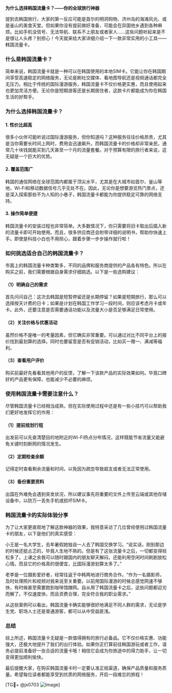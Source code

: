 **为什么选择韩国流量卡？——你的全球旅行神器**

提到去韩国旅行，大家的第一反应可能是首尔的明洞购物、济州岛的海滩风光、或是釜山的美食天堂。但如果你没有提前做好准备，可能会在异国他乡遇到各种麻烦。比如手机没信号、无法导航、联系不上朋友或者家人……这些问题听起来是不是很让人头疼？别担心！今天就来给大家详细介绍一下一款非常实用的小工具——韩国流量卡。

### **什么是韩国流量卡？**
简单来说，韩国流量卡就是一种可以在韩国使用的本地SIM卡。它能让你在韩国期间享受高速稳定的网络服务，无论是刷社交媒体、看地图导航还是视频通话都完全无压力。相比于传统的国际漫游服务，韩国流量卡不仅价格更实惠，而且使用起来也更加灵活方便。无论你是短期游客还是长期居住者，这款卡片都能成为你在韩国生活的好帮手。

### **为什么选择韩国流量卡？**
#### 1. **性价比超高**
很多小伙伴可能听说过国际漫游服务，但你知道吗？这种服务往往价格昂贵，尤其是当你需要长时间上网时，费用会迅速飙升。而韩国流量卡的价格却非常亲民，通常几十块钱就能买到几天甚至一个月的流量套餐。对于预算有限的旅行者来说，这无疑是一个巨大的优势。

#### 2. **覆盖范围广**
韩国的通信网络在全球范围内都属于顶尖水平，尤其是在大城市如首尔、釜山等地，Wi-Fi和移动数据信号几乎无处不在。因此，无论你是想要游览热门景点，还是深入探索那些不为人知的小巷子，韩国流量卡都能为你提供稳定可靠的网络支持。

#### 3. **操作简单便捷**
韩国流量卡的安装过程也非常简单。大多数情况下，你只需要将旧卡取出后插入新的流量卡即可开始使用。而且，很多供应商还会附带详细的说明书，帮助你快速上手。即使是科技小白也不用担心，跟着步骤一步步操作就行啦！

### **如何挑选适合自己的韩国流量卡？**
市面上的韩国流量卡种类繁多，不同的品牌和服务商提供的产品各有特色。所以在购买之前，我们需要根据自身需求仔细挑选。以下是一些选购建议：

#### （1）明确自己的需求
首先问问自己：这次去韩国是短暂停留还是长期停留？如果是短期旅行，那么可以选择按天计费的日卡；如果是计划在韩国工作学习一段时间，则应该考虑月卡或年卡。此外，还要注意是否需要通话功能以及流量大小是否足够满足日常使用。

#### （2）关注价格与优惠活动
虽然价格不是唯一的考量因素，但它确实非常重要。可以通过对比不同平台上的报价找到最划算的选择。同时也要留意是否有促销活动，比如买一赠一、满减等福利。

#### （3）查看用户评价
购买前最好先看看其他用户的反馈，了解一下该款产品的实际效果如何。毕竟口碑好的产品更有保障，也能减少不必要的麻烦。

### **使用韩国流量卡需要注意什么？**
尽管韩国流量卡已经相当成熟，但在实际使用过程中还是有一些小技巧可以帮助我们更好地发挥它的作用：

#### （1）提前规划行程
出发前可以先查清楚目的地附近的Wi-Fi热点分布情况，这样既能节省流量又能避免关键时刻断网的情况发生。

#### （2）定期检查余额
记得定时查看剩余流量和时间，以免因为疏忽导致超支或者无法正常使用。

#### （3）备份重要资料
出国在外难免会遇到突发状况，所以建议事先将重要的文件上传至云端或其他存储设备中，以防万一丢失手机或损坏SIM卡。

### **韩国流量卡的实际体验分享**
为了让大家更直观地了解这款神器的效果，我特意采访了几位曾经使用过韩国流量卡的朋友，以下是他们的真实感受：

小王是一名大学生，去年暑假她独自一人去了韩国交换学习。“说实话，刚到那边的时候还挺忐忑的，毕竟人生地不熟的。但是有了这张流量卡之后，一切都变得轻松多了。上课之余我可以随时跟国内的朋友聊天解闷，还能利用空闲时间刷剧放松心情。而且它的价格真的很便宜，比国际漫游划算太多了。”

老李是一位摄影爱好者，经常往返于中韩两地进行商务合作。“作为一名摄影师，及时处理照片和视频对我来说至关重要。以前用国际漫游的时候总感觉网速不够快，有时候甚至需要跑到咖啡馆蹭网。自从用了韩国流量卡之后，这些问题都迎刃而解了。不仅速度快，而且资费合理，完全符合我的职业需求。”

从这些案例可以看出，韩国流量卡确实能够很好地满足不同人群的需求，无论是学生党、职场人士还是普通游客，都可以从中受益匪浅。

### **总结**
综上所述，韩国流量卡无疑是一款值得拥有的旅行必备品。它不仅价格实惠、功能强大，还极大地提升了我们的出行体验。如果你正打算前往韩国游玩或者工作，请务必提前准备好一张合适的流量卡哦！相信它会成为你旅途中的得力助手，让一切变得更加顺利愉快。

最后提醒大家，在购买韩国流量卡时一定要认准正规渠道，确保产品质量和服务质量。希望每位读者都能享受到优质的网络服务，开启一段难忘的旅程！

[TG💪+ @jx0703 ![Image](https://github.com/user-attachments/assets/dbca1d08-cadb-493c-b0ec-ad6f7a83f270)]